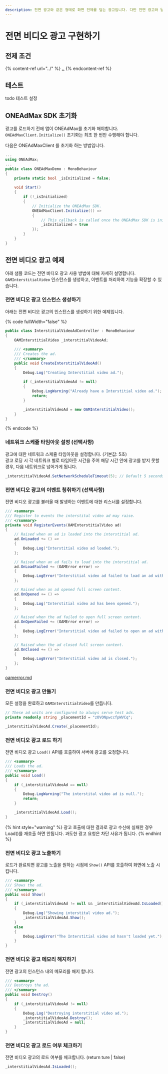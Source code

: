 ```yaml
---
description: 전면 광고와 같은 형태로 화면 전체를 덮는 광고입니다. 다만 전면 광고와 달리 동영상을 노출합니다.
---
```


# 전면 비디오 광고 구현하기

## 전제 조건

{% content-ref url="../" %}
[..](../)
{% endcontent-ref %}

## 테스트

todo 테스트 설정

## ONEAdMax SDK 초기화

광고를 로드하기 전에 앱이 ONEAdMax를 초기화 해야합니다.\
`ONEAdMaxClient.Initialize()` 초기화는 최초 한 번만 수행해야 합니다.

다음은 ONEAdMaxClient 를 초기화 하는 방법입니다.

```csharp
...
using ONEAdMax;
...
public class ONEAdMaxDemo : MonoBehaviour
{
    private static bool _isInitialized = false;
    
    void Start()
    {
        if (!_isInitialized)
        {
            // Initialize the ONEAdMax SDK.
            ONEAdMaxClient.Initialize(() =>
            {
                // This callback is called once the ONEAdMax SDK is initialized.
                _isInitialized = true
            });
        }
    }
}
```

## 전면 비디오 광고 예제

아래 샘플 코드는 전면 비디오 광고 사용 방법에 대해 자세히 설명합니다.\
`OAMInterstitialVideo` 인스턴스를 생성하고, 이벤트를 처리하여 기능을 확장할 수 있습니다.

### 전면 비디오 광고 인스턴스 생성하기

아래는 전면 비디오 광고의 인스턴스를 생성하기 위한 예제입니다.

{% code fullWidth="false" %}
```csharp
public class InterstitialVideoAdController : MonoBehaviour
{
    OAMInterstitialVideo _interstitialVideoAd;
    
    /// <summary>
    /// Creates the ad.
    /// </summary>
    public void CreateInterstitialVideoAd()
    {
        Debug.Log("Creating Interstitial video ad.");
        
        if (_interstitialVideoAd != null)
        {
            Debug.LogWarning("Already have a Interstitial video ad.");
            return;
        }

        _interstitialVideoAd = new OAMInterstitialVideo();
    }
}
```
{% endcode %}

### 네트워크 스케쥴 타임아웃 설정 (선택사항)

광고에 대한 네트워크 스케쥴 타임아웃을 설정합니다. (기본값: 5초)\
광고 로딩 시 각 네트워크 별로 타임아웃 시간을 주어 해당 시간 안에 광고를 받지 못할 경우, 다음 네트워크로 넘어가게 됩니다.

```csharp
_interstitialVideoAd.SetNetworkScheduleTimeout(5); // Default 5 seconds
```

### 전면 비디오 광고의 이벤트 청취하기 (선택사항)

전면 비디오 광고를 불러올 때 발생하는 이벤트에 대한 리스너를 설정합니다.

```csharp
/// <summary>
/// Register to events the interstital video ad may raise.
/// </summary>
private void RegisterEvents(OAMInterstitialVideo ad)
{
    // Raised when an ad is loaded into the interstitial ad.
    ad.OnLoaded += () =>
    {
        Debug.Log("Interstitial video ad loaded.");
    };

    // Raised when an ad fails to load into the interstitial ad.
    ad.OnLoadFailed += (OAMError error) =>
    {
        Debug.LogError("Interstitial video ad failed to load an ad with error : " + error);
    };

    // Raised when an ad opened full screen content.
    ad.OnOpened += () =>
    {
        Debug.Log("Interstitial video ad has been opened.");
    };

    // Raised when the ad failed to open full screen content.
    ad.OnOpenFailed += (OAMError error) =>
    {
        Debug.LogError("Interstitial video ad failed to open an ad with error : " + error);
    };

    // Raised when the ad closed full screen content.
    ad.OnClosed += () =>
    {
        Debug.LogError("Interstitial video ad is closed.");
    };
}
```

[oamerror.md](oamerror.md "mention")

### 전면 비디오 광고 만들기

모든 설정을 완료하고 `OAMInterstitialVideo`를 만듭니다.

```csharp
// These ad units are configured to always serve test ads.   
private readonly string _placementId = "zOVONpwccfpWVCq";

_interstitialVideoAd.Create(_placementId);
```

### 전면 비디오 광고 로드 하기

전면 비디오 광고 `Load()` API를 호출하여 서버에 광고를 요청합니다.

```csharp
/// <summary>
/// Loads the ad.
/// </summary>
public void Load()
{
    if (_interstitialVideoAd == null)
    {
        Debug.LogWarning("The interstital video ad is null.");
        return;
    }

    _interstitialVideoAd.Load();
}
```

{% hint style="warning" %}
광고 호출에 대한 결과로 광고 수신에 실패한 경우 Load()를 재호출 하면 안됩니다. 과도한 광고 요청은 차단 사유가 됩니다.
{% endhint %}

### 전면 비디오 광고 노출하기

로드가 완료되면 광고를 노출을 원하는 시점에 `Show()` API를 호출하여 화면에 노출 시킵니다.

```csharp
/// <summary>
/// Shows the ad.
/// </summary>
public void Show()
{
    if (_interstitialVideoAd != null && _interstitialVideoAd.IsLoaded())
    {
        Debug.Log("Showing interstital video ad.");
        _interstitialVideoAd.Show();
    }
    else
    {
        Debug.LogError("The Interstitial video ad hasn't loaded yet.");
    }
}
```

### 전면 비디오 광고 메모리 해지하기

전면 광고의 인스턴스 내의 메모리를 해지 합니다.

```csharp
/// <summary>
/// Destroys the ad.
/// </summary>
public void Destroy()
{
    if (_interstitialVideoAd != null)
    {
        Debug.Log("Destroying interstitial video ad.");
        _interstitialVideoAd.Destroy();
        _interstitialVideoAd = null;
    }
}
```

### 전면 비디오 광고 로드 여부 체크하기

전면 비디오 광고의 로드 여부를 체크합니다. (return ture | false)

```csharp
_interstitialVideoAd.IsLoaded();
```
